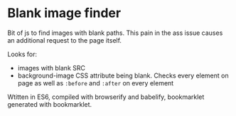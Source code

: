 # Blank image finder

Bit of js to find images with blank paths. This pain in the ass issue causes an additional request to the page itself.

Looks for:
- images with blank SRC
- background-image CSS attribute being blank. Checks every element on page as well as ```:before``` and ```:after``` on every element

Wtitten in ES6, compiled with browserify and babelify, bookmarklet generated with bookmarklet.